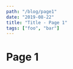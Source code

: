```yaml
---
path: "/blog/page1"
date: "2019-08-22"
title: "Title - Page 1"
tags: ["foo", "bar"]
---
```


# Page 1

